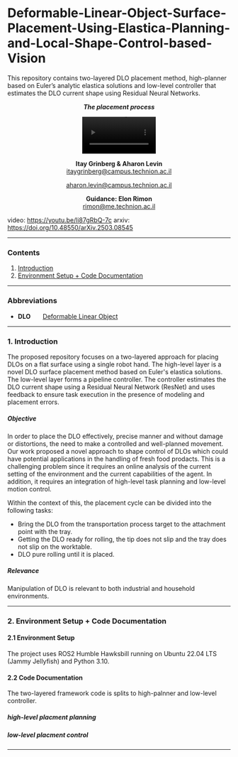 
# Deformable-Linear-Object-Surface-Placement-Using-Elastica-Planning-and-Local-Shape-Control-based-Vision
This repository contains two-layered DLO placement method, high-planner based on Euler’s analytic elastica solutions and low-level controller that estimates the DLO current shape using Residual Neural Networks.


<!--video of simulation-->

<p align="center">
<b><i>The placement process</i></b>
</p>


<p align="center">
<video src="
" alt="" width="33%">
</p>





<p align="center">
<b>Itay Grinberg & Aharon Levin</b>
<br>
<a href="mailto:itaygrinberg@campus.technion.ac.il" target="_top">itaygrinberg@campus.technion.ac.il</a>
</p>
<p align="center">
<a href="mailto:aharon.levin@campus.technion.ac.il" target="_top">aharon.levin@campus.technion.ac.il</a>
</p>

<p align="center">
<b>Guidance: Elon Rimon</b>
<br>
<a href="mailto:rimon@me.technion.ac.il" target="_top">rimon@me.technion.ac.il</a>
</p>


video: https://youtu.be/li87gRbQ-7c
arxiv: https://doi.org/10.48550/arXiv.2503.08545



------------

<a id="top"></a>
### Contents
1. [Introduction](#1.0)
2. [Environment Setup + Code Documentation](#2.0)

------------

### Abbreviations
* **DLO** &nbsp;&nbsp;&nbsp;&nbsp;&nbsp; [Deformable Linear Object](https://en.wikipedia.org/wiki/Soft-body_dynamics)

------------

<a name="1.0"></a>
### 1. Introduction

The proposed repository focuses on a two-layered approach for placing DLOs on a flat surface using a single robot hand.  The high-level layer is a novel DLO surface placement method based on Euler's elastica solutions. 
The low-level layer forms a pipeline controller. The controller estimates the DLO current shape using a Residual Neural Network (ResNet) and uses feedback to ensure task execution in the presence of modeling and placement errors.  

##### Objective

In order to place the DLO effectively, precise manner and without damage or distortions, the need to make a controlled and well-planned movement.
Our work proposed a novel approach to shape control of DLOs which could have potential applications in the handling of fresh food prodacts.
This is a challenging problem since it requires an online analysis of the current setting of the environment and the current capabilities of the agent. In addition, it requires an integration of high-level task planning and low-level motion control. 

Within the context of this, the placement cycle can be divided into the following tasks:

* Bring the DLO from the transportation process target to the attachment point with the tray.
* Getting the DLO ready for rolling, the tip does not slip and the tray does not slip on the worktable.
* DLO pure rolling until it is placed.

##### Relevance
Manipulation of DLO is relevant to both industrial and household environments. 



------------
<a name="2.0"></a>
<!--<div style="text-align:left;">
  <span style="font-size: 1.4em; margin-top: 0.83em; margin-bottom: 0.83em; margin-left: 0; margin-right: 0; font-weight: bold;"> 2. Environment Setup</span><span style="float:right;"><a href="#top">Back to Top</a></span>
</div>-->
### 2. Environment Setup + Code Documentation
#### 2.1 Environment Setup
The project uses ROS2 Humble Hawksbill running on Ubuntu 22.04 LTS (Jammy Jellyfish) and Python 3.10.


#### 2.2 Code Documentation

The two-layered framework code is splits to high-palnner and low-level controller. 

##### high-level placment planning

##### low-level placment control


------------


